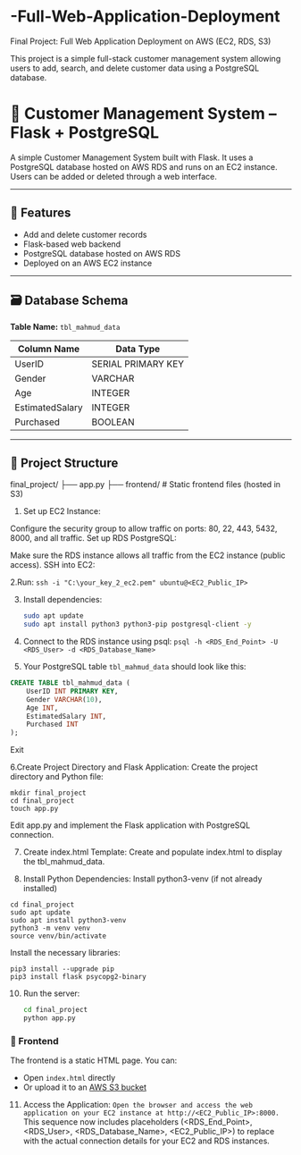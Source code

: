 # -Full-Web-Application-Deployment
Final Project: Full Web Application Deployment on AWS (EC2, RDS, S3)

This project is a simple full-stack customer management system allowing users to add, search, and delete customer data using a PostgreSQL database.
# 👤 Customer Management System – Flask + PostgreSQL
A simple Customer Management System built with Flask. It uses a PostgreSQL database hosted on AWS RDS and runs on an EC2 instance. Users can be added or deleted through a web interface.

---

## 📌 Features

- Add and delete customer records
- Flask-based web backend
- PostgreSQL database hosted on AWS RDS
- Deployed on an AWS EC2 instance

---

## 🗃️ Database Schema

**Table Name:** `tbl_mahmud_data`

| Column Name     | Data Type |
|------------------|-----------|
| UserID           | SERIAL PRIMARY KEY |
| Gender           | VARCHAR |
| Age              | INTEGER |
| EstimatedSalary  | INTEGER |
| Purchased        | BOOLEAN |

---

## 📂 Project Structure
final_project/
├── app.py
├── frontend/ # Static frontend files (hosted in S3)

1. Set up EC2 Instance:

  Configure the security group to allow traffic on ports: 80, 22, 443, 5432, 8000, and all traffic.
  Set up RDS PostgreSQL:

  Make sure the RDS instance allows all traffic from the EC2 instance (public access).
  SSH into EC2:

2.Run:
```ssh -i "C:\your_key_2_ec2.pem" ubuntu@<EC2_Public_IP>```


3. Install dependencies:
    ```bash
    sudo apt update
    sudo apt install python3 python3-pip postgresql-client -y
    ```
    
4. Connect to the RDS instance using psql:
   ```psql -h <RDS_End_Point> -U <RDS_User> -d <RDS_Database_Name>```

5. Your PostgreSQL table `tbl_mahmud_data` should look like this:
```sql
CREATE TABLE tbl_mahmud_data (
    UserID INT PRIMARY KEY,
    Gender VARCHAR(10),
    Age INT,
    EstimatedSalary INT,
    Purchased INT
);
```
Exit

6.Create Project Directory and Flask Application:
  Create the project directory and Python file: 
```
mkdir final_project
cd final_project
touch app.py
```
Edit app.py and implement the Flask application with PostgreSQL connection.

7. Create index.html Template:
   Create and populate index.html to display the tbl_mahmud_data.

9. Install Python Dependencies:
   Install python3-venv (if not already installed)
```
cd final_project
sudo apt update
sudo apt install python3-venv
python3 -m venv venv
source venv/bin/activate
```

Install the necessary libraries:
```
pip3 install --upgrade pip
pip3 install flask psycopg2-binary
```

10. Run the server:
    ```bash
    cd final_project
    python app.py    
    ```

### 🔹 Frontend

The frontend is a static HTML page. You can:

- Open `index.html` directly
- Or upload it to an [AWS S3 bucket](https://docs.aws.amazon.com/AmazonS3/latest/userguide/WebsiteHosting.html)

11. Access the Application:
```Open the browser and access the web application on your EC2 instance at http://<EC2_Public_IP>:8000.```
This sequence now includes placeholders (<RDS_End_Point>, <RDS_User>, <RDS_Database_Name>, <EC2_Public_IP>) to replace with the actual connection details for your EC2 and RDS instances.



